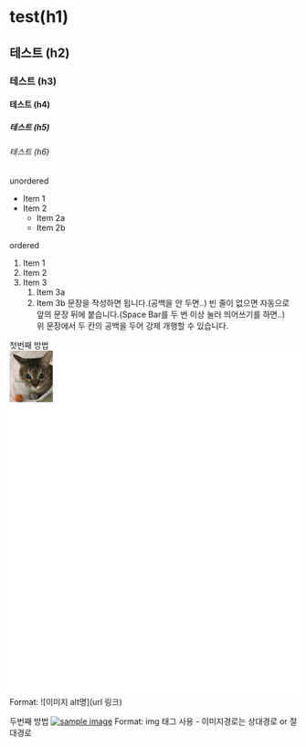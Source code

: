 # test(h1)
## 테스트 (h2)
###  테스트  (h3)
####  테스트  (h4)
#####  테스트  (h5)
######  테스트  (h6)

unordered
* Item 1
* Item 2
   * Item 2a
   * Item 2b
   
ordered
1. Item 1
2. Item 2
3. Item 3
   1. Item 3a
   2. Item 3b
문장을 작성하면 됩니다.(공백을 안 두면..)
빈 줄이 없으면 자동으로 앞의 문장 뒤에 붙습니다.(Space Bar를 두 번 이상 눌러 띄어쓰기를 하면..)   
위 문장에서 두 칸의 공백을 두어 강제 개행할 수 있습니다.

첫번째 방법 
![seeun pro](/images/profile.jpg) 
Format: ![이미지 alt명](url 링크) 

두번째 방법 
<a href="#"><img src="https://github.com/seeunjo/test2/images/progile1.png" width="400px" alt="sample image"></a> 
Format: img 태그 사용 - 이미지경로는 상대경로 or 절대경로
